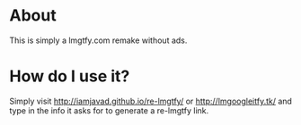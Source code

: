 # About
This is simply a lmgtfy.com remake without ads. 

# How do I use it?
Simply visit http://iamjavad.github.io/re-lmgtfy/ or http://lmgoogleitfy.tk/ and type in the info it asks for to generate a re-lmgtfy link.
